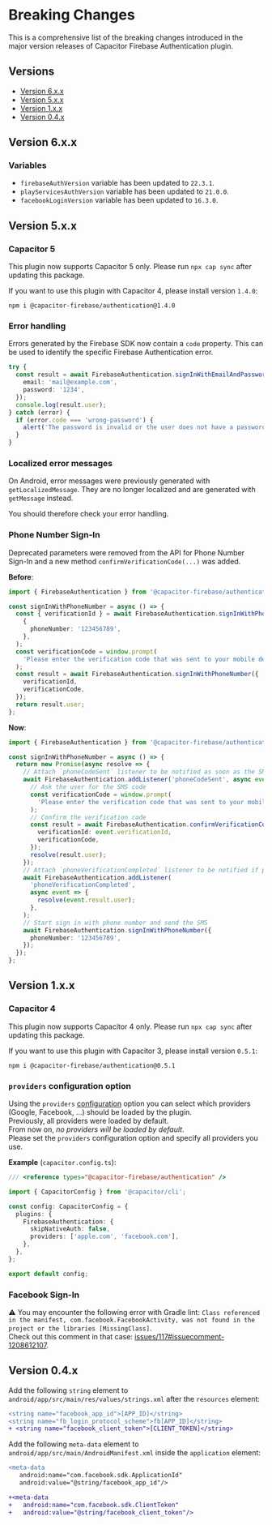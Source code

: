 # Breaking Changes

This is a comprehensive list of the breaking changes introduced in the major version releases of Capacitor Firebase Authentication plugin.

## Versions

- [Version 6.x.x](#version-6xx)
- [Version 5.x.x](#version-5xx)
- [Version 1.x.x](#version-1xx)
- [Version 0.4.x](#version-04x)

## Version 6.x.x

### Variables

- `firebaseAuthVersion` variable has been updated to `22.3.1`.
- `playServicesAuthVersion` variable has been updated to `21.0.0`.
- `facebookLoginVersion` variable has been updated to `16.3.0`.

## Version 5.x.x

### Capacitor 5

This plugin now supports Capacitor 5 only. Please run `npx cap sync` after updating this package.

If you want to use this plugin with Capacitor 4, please install version `1.4.0`:

```
npm i @capacitor-firebase/authentication@1.4.0
```

### Error handling

Errors generated by the Firebase SDK now contain a `code` property.
This can be used to identify the specific Firebase Authentication error.

```ts
try {
  const result = await FirebaseAuthentication.signInWithEmailAndPassword({
    email: 'mail@example.com',
    password: '1234',
  });
  console.log(result.user);
} catch (error) {
  if (error.code === 'wrong-password') {
    alert('The password is invalid or the user does not have a password.');
  }
}
```

### Localized error messages

On Android, error messages were previously generated with `getLocalizedMessage`. They are no longer localized and are generated with `getMessage` instead.

You should therefore check your error handling.

### Phone Number Sign-In

Deprecated parameters were removed from the API for Phone Number Sign-In and a new method `confirmVerificationCode(...)` was added.

**Before**:

```ts
import { FirebaseAuthentication } from '@capacitor-firebase/authentication';

const signInWithPhoneNumber = async () => {
  const { verificationId } = await FirebaseAuthentication.signInWithPhoneNumber(
    {
      phoneNumber: '123456789',
    },
  );
  const verificationCode = window.prompt(
    'Please enter the verification code that was sent to your mobile device.',
  );
  const result = await FirebaseAuthentication.signInWithPhoneNumber({
    verificationId,
    verificationCode,
  });
  return result.user;
};
```

**Now**:

```ts
import { FirebaseAuthentication } from '@capacitor-firebase/authentication';

const signInWithPhoneNumber = async () => {
  return new Promise(async resolve => {
    // Attach `phoneCodeSent` listener to be notified as soon as the SMS is sent
    await FirebaseAuthentication.addListener('phoneCodeSent', async event => {
      // Ask the user for the SMS code
      const verificationCode = window.prompt(
        'Please enter the verification code that was sent to your mobile device.',
      );
      // Confirm the verification code
      const result = await FirebaseAuthentication.confirmVerificationCode({
        verificationId: event.verificationId,
        verificationCode,
      });
      resolve(result.user);
    });
    // Attach `phoneVerificationCompleted` listener to be notified if phone verification could be finished automatically
    await FirebaseAuthentication.addListener(
      'phoneVerificationCompleted',
      async event => {
        resolve(event.result.user);
      },
    );
    // Start sign in with phone number and send the SMS
    await FirebaseAuthentication.signInWithPhoneNumber({
      phoneNumber: '123456789',
    });
  });
};
```

## Version 1.x.x

### Capacitor 4

This plugin now supports Capacitor 4 only. Please run `npx cap sync` after updating this package.

If you want to use this plugin with Capacitor 3, please install version `0.5.1`:

```
npm i @capacitor-firebase/authentication@0.5.1
```

### `providers` configuration option

Using the `providers` [configuration](https://github.com/capawesome-team/capacitor-firebase/tree/main/packages/authentication#configuration) option you can select which providers (Google, Facebook, ...) should be loaded by the plugin.  
Previously, all providers were loaded by default.  
From now on, _no providers will be loaded by default_.  
Please set the `providers` configuration option and specify all providers you use.

**Example** (`capacitor.config.ts`):

```ts
/// <reference types="@capacitor-firebase/authentication" />

import { CapacitorConfig } from '@capacitor/cli';

const config: CapacitorConfig = {
  plugins: {
    FirebaseAuthentication: {
      skipNativeAuth: false,
      providers: ['apple.com', 'facebook.com'],
    },
  },
};

export default config;
```

### Facebook Sign-In

⚠️ You may encounter the following error with Gradle lint: `Class referenced in the manifest, com.facebook.FacebookActivity, was not found in the project or the libraries [MissingClass]`.  
Check out this comment in that case: [issues/117#issuecomment-1208612107](https://github.com/capawesome-team/capacitor-firebase/issues/117#issuecomment-1208612107).

## Version 0.4.x

Add the following `string` element to `android/app/src/main/res/values/strings.xml` after the `resources` element:

```diff
<string name="facebook_app_id">[APP_ID]</string>
<string name="fb_login_protocol_scheme">fb[APP_ID]</string>
+ <string name="facebook_client_token">[CLIENT_TOKEN]</string>
```

Add the following `meta-data` element to `android/app/src/main/AndroidManifest.xml` inside the `application` element:

```diff
<meta-data
   android:name="com.facebook.sdk.ApplicationId"
   android:value="@string/facebook_app_id"/>

+<meta-data
+   android:name="com.facebook.sdk.ClientToken"
+   android:value="@string/facebook_client_token"/>
```

